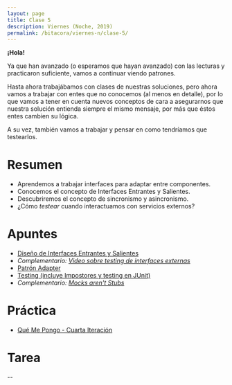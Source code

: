 ```yaml
---
layout: page
title: Clase 5
description: Viernes (Noche, 2019)
permalink: /bitacora/viernes-n/clase-5/
---
```

**¡Hola!**

Ya que han avanzado (o esperamos que hayan avanzado) con las lecturas y practicaron suficiente, vamos a continuar viendo patrones. 

Hasta ahora trabajábamos con clases de nuestras soluciones, pero ahora vamos a trabajar con entes que no conocemos (al menos en detalle), por lo que vamos a tener en cuenta nuevos conceptos de cara a asegurarnos que nuestra solución entienda siempre el mismo mensaje, por más que éstos entes cambien su lógica.

A su vez, también vamos a trabajar y pensar en como tendríamos que testearlos.

# Resumen
- Aprendemos a trabajar interfaces para adaptar entre componentes.
- Conocemos el concepto de Interfaces Entrantes y Salientes.
- Descubriremos el concepto de sincronismo y asincronismo.
- ¿Cómo _testear_ cuando interactuamos con servicios externos?

# Apuntes
- [Diseño de Interfaces Entrantes y Salientes](https://docs.google.com/document/d/1LurA-bCEHhCsIPFiFg1rqfIdfe5SdS4wBePfG45nDqg/edit#)
- _Complementario: [Video sobre testing de interfaces externas](https://www.youtube.com/watch?v=-p7_NUDLRB0&index=1&list=PLTpxfh7PF3OpJSMNNPaYxLJii3Xm7PPA_)_
- [Patrón Adapter](https://github.com/dieforfree/edsebooks/blob/master/ebooks/Design%20Patterns%2C%20Elements%20of%20Reusable%20Object-Oriented%20Software.pdf)
- [Testing (incluye Impostores y testing en JUnit)]({{site.baseurl}}/apuntes/validacion)
- _Complementario: [Mocks aren't Stubs](https://martinfowler.com/articles/mocksArentStubs.html)_

# Práctica
- [Qué Me Pongo - Cuarta Iteración](https://docs.google.com/document/d/1sy9S9EeIQr8fhatKnfTCgOfjVniJDu2viI-Av0gn0xY/edit?usp=sharing)

# Tarea
--
